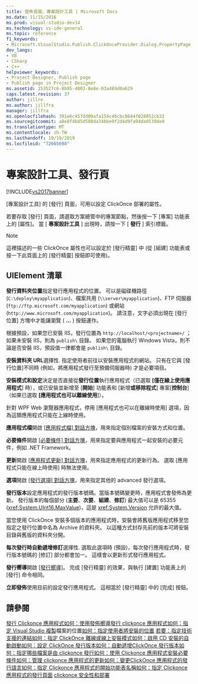 ```yaml
---
title: 發佈頁面、專案設計工具 | Microsoft Docs
ms.date: 11/15/2016
ms.prod: visual-studio-dev14
ms.technology: vs-ide-general
ms.topic: reference
f1_keywords:
- Microsoft.VisualStudio.Publish.ClickOnceProvider.Dialog.PropertyPage
dev_langs:
- VB
- CSharp
- C++
helpviewer_keywords:
- Project Designer, Publish page
- Publish page in Project Designer
ms.assetid: 153527c6-8b95-4003-8e8e-03a489d0a629
caps.latest.revision: 37
author: jillre
ms.author: jillfra
manager: jillfra
ms.openlocfilehash: 391e6c457dd09afa154c46cbc8644f028052cb32
ms.sourcegitcommit: a8e8f4bd5d508da34bbe9f2d4d9fa94da0539de0
ms.translationtype: MT
ms.contentlocale: zh-TW
ms.lasthandoff: 10/19/2019
ms.locfileid: "72665698"
---
```

# <a name="publish-page-project-designer"></a>專案設計工具、發行頁
[!INCLUDE[vs2017banner](../../includes/vs2017banner.md)]

[專案設計工具] 的 [發行] 頁面，可用以設定 ClickOnce 部署的屬性。

 若要存取 [發行] 頁面，請選取方案總管中的專案節點，然後按一下 [專案] 功能表上的 [屬性]。 當 [ **專案設計工具** ] 出現時，請按一下 [ **發行** ] 索引標籤。

> [!NOTE]
> 這裡描述的一些 ClickOnce 屬性也可以設定於 [發行精靈] 中 (從 [組建] 功能表或按一下此頁面上的 [發行精靈] 按鈕即可使用)。

## <a name="uielement-list"></a>UIElement 清單
 **發行資料夾位置**指定發行應用程式的位置。 可以是磁碟機路徑 (`C:\deploy\myapplication`)、檔案共用 (`\\server\myapplication`)、FTP 伺服器 (`ftp://ftp.microsoft.com/myapplication`) 或網站 (`http://www.microsoft.com/myapplication`)。 請注意，文字必須出現在 [發行位置] 方塊中才能讓瀏覽 ( **...** ) 按鈕運作。

 根據預設，如果您已安裝 IIS，發行位置為 `http://localhost/<projectname>/` ；如果未安裝 IIS，則為 `publish\` 目錄。 如果您的電腦執行 Windows Vista，則不論是否安裝 IIS，預設值一律都會是 `publish\` 目錄。

 **安裝資料夾 URL**選擇性. 指定使用者前往以安裝應用程式的網站。 只有在它與 [發行位置]不同時 (例如，將應用程式發行至預備伺服器時) 才是必要項目。

 **安裝模式和設定**決定是否直接從**發行位置**執行應用程式（已選取 **[僅在線上使用應用程式**] 時），或已安裝並新增至 [**開始**] 功能表和 [新增**或移除程式**] 專案[**控制台**] （如果已選取 **[應用程式也可以離線使用**]）。

 針對 WPF Web 瀏覽器應用程式，停用 [應用程式也可以在離線時使用] 選項，因為這類應用程式只能在上線時使用。

 **應用程式檔**開啟 [[應用程式檔] 對話方塊](https://msdn.microsoft.com/b06dff3a-b87a-4caf-996b-7a4acf8137a8)，用來指定個別檔案的安裝方式和位置。

 **必要條件**開啟 [[必要條件] 對話方塊](../../ide/reference/prerequisites-dialog-box.md)，用來指定要與應用程式一起安裝的必要元件，例如 .NET Framework。

 **更新**開啟 [[應用程式更新] 對話方塊](https://msdn.microsoft.com/8eca8743-8e68-4d04-bfd5-4dc0a9b2934f)，用來指定應用程式的更新行為。 選取 [應用程式只能在線上時使用] 時無法使用。

 **選項**開啟 [[發行選項] 對話方塊](https://msdn.microsoft.com/fd9baa1b-7311-4f9e-8ffb-ae50cf110592)，用來指定其他的 advanced 發行選項。

 **發行版本**設定應用程式的發行版本號碼。當版本號碼變更時，應用程式會發佈為更新。 發行版本的每個部分 (**主要**、**次要**、**組建**、**修訂**) 最大值可以是 65355 (<xref:System.UInt16.MaxValue>)，這是 <xref:System.Version> 允許的最大值。

 當您使用 ClickOnce 安裝多個版本的應用程式時，安裝會將舊版應用程式移至您指定之發行位置中名為 Archive 的資料夾。 以這種方式封存先前的版本可將安裝目錄與舊版的資料夾分開。

 **每次發行時自動遞增修訂**選擇性. 選取此選項時 (預設)，每次發行應用程式時，發行版本號碼的 [修訂] 部分都會加一。 這樣會以更新形式發行應用程式。

 **發行嚮導**開啟 [[發行嚮導]](https://msdn.microsoft.com/fc6abebd-13d6-48e4-a567-fbc52dad0872)。 完成 [發行精靈] 的效果，與執行 [建置] 功能表上的 [發行] 命令相同。

 **立即發佈**使用目前的設定發行應用程式。 這相當於 [發行精靈] 中的 [完成] 按鈕。

## <a name="see-also"></a>請參閱
 [發行 Clickonce 應用程式](../../deployment/publishing-clickonce-applications.md)[如何：使用發佈嚮導發行 clickonce 應用程式](../../deployment/how-to-publish-a-clickonce-application-using-the-publish-wizard.md)[如何：指定 Visual Studio 複製](../../deployment/how-to-specify-where-visual-studio-copies-the-files.md)檔案的位置[如何：指定使用者將安裝的位置](../../deployment/how-to-specify-the-location-where-end-users-will-install-from.md) [若要：指定技術支援的連結](../../deployment/how-to-specify-a-link-for-technical-support.md)[如何：指定 ClickOnce 離線或線上安裝模式](../../deployment/how-to-specify-the-clickonce-offline-or-online-install-mode.md)[如何：啟用 CD 安裝的自動啟動](../../deployment/how-to-enable-autostart-for-cd-installations.md)[如何：設定 ClickOnce 發行版本](../../deployment/how-to-set-the-clickonce-publish-version.md)[如何：自動遞增ClickOnce 發行版本](../../deployment/how-to-automatically-increment-the-clickonce-publish-version.md)[如何：指定哪些檔案是由 clickonce 發行](../../deployment/how-to-specify-which-files-are-published-by-clickonce.md)[如何：使用 Clickonce 應用程式安裝必要條件](../../deployment/how-to-install-prerequisites-with-a-clickonce-application.md)[如何：管理 clickonce 應用程式的更新](../../deployment/how-to-manage-updates-for-a-clickonce-application.md)[如何：變更ClickOnce 應用程式的發行語言](../../deployment/how-to-change-the-publish-language-for-a-clickonce-application.md)[如何：指定 Clickonce 應用程式的開始功能表名稱](../../deployment/how-to-specify-a-start-menu-name-for-a-clickonce-application.md)[如何：指定 Clickonce 應用程式的發行頁面](../../deployment/how-to-specify-a-publish-page-for-a-clickonce-application.md) [clickonce 安全性和部署](../../deployment/clickonce-security-and-deployment.md)
